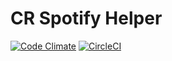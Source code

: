 # CR Spotify Helper

[![Code Climate](https://codeclimate.com/github/CorporateRewards/spotify_helper/badges/gpa.svg)](https://codeclimate.com/github/CorporateRewards/spotify_helper)
[![CircleCI](https://circleci.com/gh/CorporateRewards/spotify_helper.svg?style=svg)](https://circleci.com/gh/CorporateRewards/spotify_helper)
